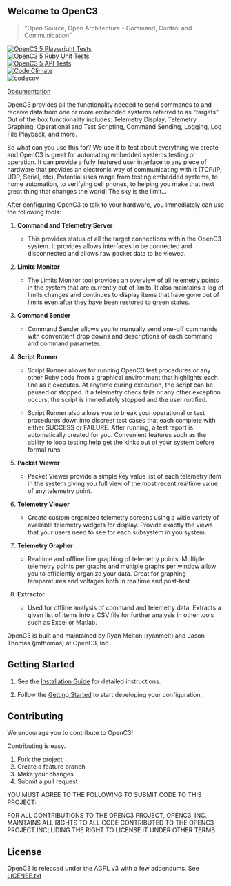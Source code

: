 ## Welcome to OpenC3

> "Open Source, Open Architecture - Command, Control and Communication"

[![OpenC3 5 Playwright Tests](https://github.com/OpenC3/openc3/actions/workflows/playwright.yml/badge.svg)](https://github.com/OpenC3/openc3/actions/workflows/playwright.yml)<br/>
[![OpenC3 5 Ruby Unit Tests](https://github.com/OpenC3/openc3/actions/workflows/ruby_unit_tests.yml/badge.svg)](https://github.com/OpenC3/openc3/actions/workflows/ruby_unit_tests.yml)<br/>
[![OpenC3 5 API Tests](https://github.com/OpenC3/openc3/actions/workflows/api_tests.yml/badge.svg)](https://github.com/OpenC3/openc3/actions/workflows/api_tests.yml)<br/>
[![Code Climate](https://codeclimate.com/github/OpenC3/openc3/badges/gpa.svg)](https://codeclimate.com/github/OpenC3/openc3)<br/>
[![codecov](https://codecov.io/gh/OpenC3/openc3/branch/master/graph/badge.svg?token=arrpMGT2RR)](https://codecov.io/gh/OpenC3/openc3)

[Documentation](https://openc3.com)

OpenC3 provides all the functionality needed to send commands to and receive data from one or more embedded systems referred to as "targets". Out of the box functionality includes: Telemetry Display, Telemetry Graphing, Operational and Test Scripting, Command Sending, Logging, Log File Playback, and more.

So what can you use this for? We use it to test about everything we create and OpenC3 is great for automating embedded systems testing or operation. It can provide a fully featured user interface to any piece of hardware that provides an electronic way of communicating with it (TCP/IP, UDP, Serial, etc). Potential uses range from testing embedded systems, to home automation, to verifying cell phones, to helping you make that next great thing that changes the world! The sky is the limit...

After configuring OpenC3 to talk to your hardware, you immediately can use the following tools:

1. **Command and Telemetry Server**

   - This provides status of all the target connections within the OpenC3 system. It provides allows interfaces to be connected and disconnected and allows raw packet data to be viewed.

1. **Limits Monitor**

   - The Limits Monitor tool provides an overview of all telemetry points in the system that are currently out of limits. It also maintains a log of limits changes and continues to display items that have gone out of limits even after they have been restored to green status.

1. **Command Sender**

   - Command Sender allows you to manually send one-off commands with conventient drop downs and descriptions of each command and command parameter.

1. **Script Runner**

   - Script Runner allows for running OpenC3 test procedures or any other Ruby code from a graphical environment that highlights each line as it executes. At anytime during execution, the script can be paused or stopped. If a telemetry check fails or any other exception occurs, the script is immediately stopped and the user notified.

   - Script Runner also allows you to break your operational or test procedures down into discreet test cases that each complete with either SUCCESS or FAILURE. After running, a test report is automatically created for you. Convenient features such as the ability to loop testing help get the kinks out of your system before formal runs.

1. **Packet Viewer**

   - Packet Viewer provide a simple key value list of each telemetry item in the system giving you full view of the most recent realtime value of any telemetry point.

1. **Telemetry Viewer**

   - Create custom organized telemetry screens using a wide variety of available telemetry widgets for display. Provide exactly the views that your users need to see for each subsystem in you system.

1. **Telemetry Grapher**

   - Realtime and offline line graphing of telemetry points. Multiple telemetry points per graphs and multiple graphs per window allow you to efficiently organize your data. Great for graphing temperatures and voltages both in realtime and post-test.

1. **Extractor**

   - Used for offline analysis of command and telemetry data. Extracts a given list of items into a CSV file for further analysis in other tools such as Excel or Matlab.

OpenC3 is built and maintained by Ryan Melton (ryanmelt) and Jason Thomas (jmthomas) at OpenC3, Inc.

## Getting Started

1.  See the [Installation Guide](https://openc3.com/docs/v5/installation) for detailed instructions.

1.  Follow the [Getting Started](https://openc3.com/docs/v5/gettingstarted) to start developing your configuration.

## Contributing

We encourage you to contribute to OpenC3!

Contributing is easy.

1. Fork the project
2. Create a feature branch
3. Make your changes
4. Submit a pull request

YOU MUST AGREE TO THE FOLLOWING TO SUBMIT CODE TO THIS PROJECT:

FOR ALL CONTRIBUTIONS TO THE OPENC3 PROJECT, OPENC3, INC. MAINTAINS ALL RIGHTS TO ALL CODE CONTRIBUTED TO THE OPENC3 PROJECT INCLUDING THE RIGHT TO LICENSE IT UNDER OTHER TERMS.

## License

OpenC3 is released under the AGPL v3 with a few addendums. See [LICENSE.txt](LICENSE.txt)
